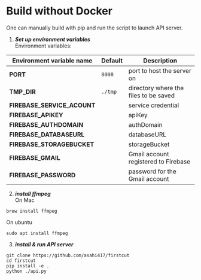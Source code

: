 # Build without Docker
One can manually build with pip and run the script to launch API server.

1. ***Set up environment variables***  
Environment variables:

| Environment variable name  | Default | Description                                                                                         |
| -------------------------- | ------- | --------------------------------------------------------------------------------------------------- |
| **PORT**                   | `8008`  | port to host the server on                                                                          |
| **TMP_DIR**                | `./tmp` | directory where the files to be saved |
| **FIREBASE_SERVICE_ACOUNT**|         | service credential |
| **FIREBASE_APIKEY**        |         | apiKey |
| **FIREBASE_AUTHDOMAIN**    |         | authDomain |
| **FIREBASE_DATABASEURL**   |         | databaseURL |
| **FIREBASE_STORAGEBUCKET** |         | storageBucket |
| **FIREBASE_GMAIL**         |         | Gmail account registered to Firebase |
| **FIREBASE_PASSWORD**      |         | password for the Gmail account |

2. ***install ffmpeg***  
On Mac
```
brew install ffmpeg 
```
On ubuntu 
```
sudo apt install ffmpeg
```

3. ***install & run API server***    
```
git clone https://github.com/asahi417/firstcut
cd firstcut
pip install -e .
python ./api.py
```
